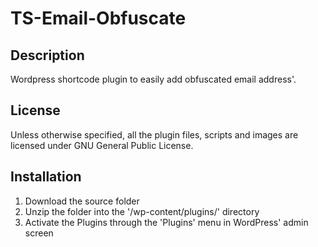 # TS-Email-Obfuscate

## Description

Wordpress shortcode plugin to easily add obfuscated email address'.

## License

Unless otherwise specified, all the plugin files, scripts and images are licensed under GNU General Public License.  

## Installation

1. Download the source folder
2. Unzip the folder into the '/wp-content/plugins/' directory
3. Activate the Plugins through the 'Plugins' menu in WordPress' admin screen
